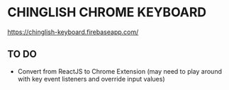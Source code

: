 # CHINGLISH CHROME KEYBOARD

https://chinglish-keyboard.firebaseapp.com/

## TO DO
- Convert from ReactJS to Chrome Extension (may need to play around with key event listeners and override input values)


